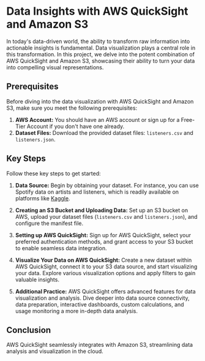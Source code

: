 # Data Insights with AWS QuickSight and Amazon S3

In today's data-driven world, the ability to transform raw information into actionable insights is fundamental. Data visualization plays a central role in this transformation. In this project, we delve into the potent combination of AWS QuickSight and Amazon S3, showcasing their ability to turn your data into compelling visual representations. 


## Prerequisites

Before diving into the data visualization with AWS QuickSight and Amazon S3, make sure you meet the following prerequisites:

1. **AWS Account:** You should have an AWS account or sign up for a Free-Tier Account if you don't have one already.
2. **Dataset Files:** Download the provided dataset files: `listeners.csv` and `listeners.json`.

## Key Steps

Follow these key steps to get started:

1. **Data Source:** Begin by obtaining your dataset. For instance, you can use Spotify data on artists and listeners, which is readily available on platforms like [Kaggle](https://www.kaggle.com/datasets).

2. **Creating an S3 Bucket and Uploading Data:** Set up an S3 bucket on AWS, upload your dataset files (`listeners.csv` and `listeners.json`), and configure the manifest file.

3. **Setting up AWS QuickSight:** Sign up for AWS QuickSight, select your preferred authentication methods, and grant access to your S3 bucket to enable seamless data integration.

4. **Visualize Your Data on AWS QuickSight:** Create a new dataset within AWS QuickSight, connect it to your S3 data source, and start visualizing your data. Explore various visualization options and apply filters to gain valuable insights.

5. **Additional Practice:** AWS QuickSight offers advanced features for data visualization and analysis. Dive deeper into data source connectivity, data preparation, interactive dashboards, custom calculations, and usage monitoring a more in-depth data analysis.

## Conclusion

AWS QuickSight seamlessly integrates with Amazon S3, streamlining data analysis and visualization in the cloud.
